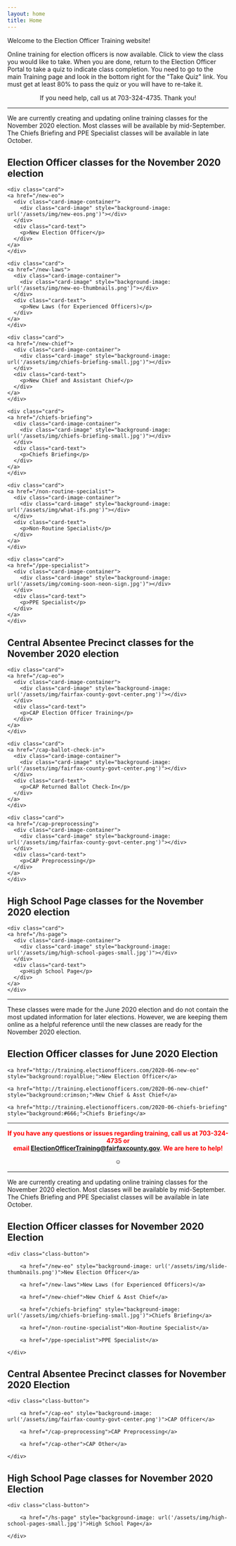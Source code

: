 ```yaml
---
layout: home
title: Home
---
```


<div class="homepage-intro animate__animated animate__pulse" style="margin:1em auto;">
    Welcome to the Election Officer Training website!
</div>

<p>Online training for election officers is now available. Click to view the class you would like to take. When you are done, return to the Election Officer Portal to take a quiz to indicate class completion. You need to go to the main Training page and look in the bottom right for the &quot;Take Quiz&quot; link. You must get at least 80% to pass the quiz or you will have to re-take it.</p>

<p style="text-align: center;">If you need help, call us at 703-324-4735. Thank you!</p>

<hr />

We are currently creating and updating online training classes for the November 2020 election. Most classes will be available by mid-September. The Chiefs Briefing and PPE Specialist classes will be available in late October.

<h2>Election Officer classes for the November 2020 election</h2>

<div class="cards">

    <div class="card">
    <a href="/new-eo">
      <div class="card-image-container">
        <div class="card-image" style="background-image: url('/assets/img/new-eos.png')"></div>
      </div>
      <div class="card-text">
        <p>New Election Officer</p>
      </div>
    </a>
    </div>

    <div class="card">
    <a href="/new-laws">
      <div class="card-image-container">
        <div class="card-image" style="background-image: url('/assets/img/new-eo-thumbnails.png')"></div>
      </div>
      <div class="card-text">
        <p>New Laws (for Experienced Officers)</p>
      </div>
    </a>
    </div>

    <div class="card">
    <a href="/new-chief">
      <div class="card-image-container">
        <div class="card-image" style="background-image: url('/assets/img/chiefs-briefing-small.jpg')"></div>
      </div>
      <div class="card-text">
        <p>New Chief and Assistant Chief</p>
      </div>
    </a>
    </div>

    <div class="card">
    <a href="/chiefs-briefing">
      <div class="card-image-container">
        <div class="card-image" style="background-image: url('/assets/img/chiefs-briefing-small.jpg')"></div>
      </div>
      <div class="card-text">
        <p>Chiefs Briefing</p>
      </div>
    </a>
    </div>

    <div class="card">
    <a href="/non-routine-specialist">
      <div class="card-image-container">
        <div class="card-image" style="background-image: url('/assets/img/what-ifs.png')"></div>
      </div>
      <div class="card-text">
        <p>Non-Routine Specialist</p>
      </div>
    </a>
    </div>

    <div class="card">
    <a href="/ppe-specialist">
      <div class="card-image-container">
        <div class="card-image" style="background-image: url('/assets/img/coming-soon-neon-sign.jpg')"></div>
      </div>
      <div class="card-text">
        <p>PPE Specialist</p>
      </div>
    </a>
    </div>

</div>

<h2>Central Absentee Precinct classes for the November 2020 election</h2>

<div class="cards">

    <div class="card">
    <a href="/cap-eo">
      <div class="card-image-container">
        <div class="card-image" style="background-image: url('/assets/img/fairfax-county-govt-center.png')"></div>
      </div>
      <div class="card-text">
        <p>CAP Election Officer Training</p>
      </div>
    </a>
    </div>

    <div class="card">
    <a href="/cap-ballot-check-in">
      <div class="card-image-container">
        <div class="card-image" style="background-image: url('/assets/img/fairfax-county-govt-center.png')"></div>
      </div>
      <div class="card-text">
        <p>CAP Returned Ballot Check-In</p>
      </div>
    </a>
    </div>

    <div class="card">
    <a href="/cap-preprocessing">
      <div class="card-image-container">
        <div class="card-image" style="background-image: url('/assets/img/fairfax-county-govt-center.png')"></div>
      </div>
      <div class="card-text">
        <p>CAP Preprocessing</p>
      </div>
    </a>
    </div>

</div>

<h2>High School Page classes for the November 2020 election</h2>

<div class="cards">

    <div class="card">
    <a href="/hs-page">
      <div class="card-image-container">
        <div class="card-image" style="background-image: url('/assets/img/high-school-pages-small.jpg')"></div>
      </div>
      <div class="card-text">
        <p>High School Page</p>
      </div>
    </a>
    </div>

</div>

<hr />

These classes were made for the June 2020 election and do not contain the most updated information for later elections. However, we are keeping them online as a helpful reference until the new classes are ready for the November 2020 election.

<h2>Election Officer classes for June 2020 Election</h2>

<div class="class-button">

    <a href="http://training.electionofficers.com/2020-06-new-eo" style="background:royalblue;">New Election Officer</a>

    <a href="http://training.electionofficers.com/2020-06-new-chief" style="background:crimson;">New Chief & Asst Chief</a>

    <a href="http://training.electionofficers.com/2020-06-chiefs-briefing" style="background:#666;">Chiefs Briefing</a>

</div>

<hr />

<p style="text-align: center; font-weight:bold;"><span style="color:#FF0000;">If you have any questions or issues regarding training, call us at 703-324-4735 or<br />
 email <a href="mailto:ElectionOfficerTraining@fairfaxcounty.gov">ElectionOfficerTraining@fairfaxcounty.gov</a>. We are here to help!</span></p>

<div style="display: flex;justify-content: center;">
    <button onclick="hideDIV()" style="
    background: transparent;
    /* color: transparent; */
    border: 0;
">☺</button>
</div>

<script>
function hideDIV() {
  var x = document.getElementById("hideText");
  if (x.style.display === "none") {
    x.style.display = "block";
  } else {
    x.style.display = "none";
  }
}
</script>

<div id="hideText">

<hr />

We are currently creating and updating online training classes for the November 2020 election. Most classes will be available by mid-September. The Chiefs Briefing and PPE Specialist classes will be available in late October.

<h2>Election Officer classes for November 2020 Election</h2>

    <div class="class-button">

        <a href="/new-eo" style="background-image: url('/assets/img/slide-thumbnails.png')">New Election Officer</a>

        <a href="/new-laws">New Laws (for Experienced Officers)</a>

        <a href="/new-chief">New Chief & Asst Chief</a>

        <a href="/chiefs-briefing" style="background-image: url('/assets/img/chiefs-briefing-small.jpg')">Chiefs Briefing</a>

        <a href="/non-routine-specialist">Non-Routine Specialist</a>

        <a href="/ppe-specialist">PPE Specialist</a>

    </div>

<h2>Central Absentee Precinct classes for November 2020 Election</h2>

    <div class="class-button">

        <a href="/cap-eo" style="background-image: url('/assets/img/fairfax-county-govt-center.png')">CAP Officer</a>

        <a href="/cap-preprocessing">CAP Preprocessing</a>

        <a href="/cap-other">CAP Other</a>

    </div>

<h2>High School Page classes for November 2020 Election</h2>

    <div class="class-button">

        <a href="/hs-page" style="background-image: url('/assets/img/high-school-pages-small.jpg')">High School Page</a>

    </div>


</div>
